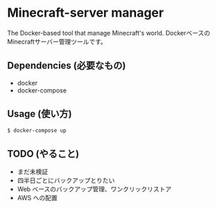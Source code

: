 # Minecraft-server manager

The Docker-based tool that manage Minecraft's world.
DockerベースのMinecraftサーバー管理ツールです。

## Dependencies (必要なもの)

- docker
- docker-compose

## Usage (使い方)

```sh
$ docker-compose up
```

## TODO (やること)

- まだ未検証
- 四半日ごとにバックアップとりたい
- Web ベースのバックアップ管理、ワンクリックリストア
- AWS への配置
